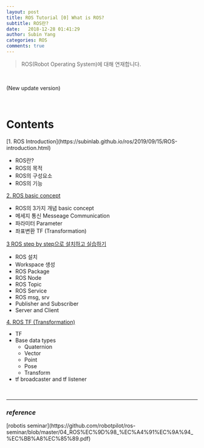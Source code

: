 ```yaml
---
layout: post
title: ROS Tutorial [0] What is ROS?
subtitle: ROS란?
date:   2018-12-28 01:41:29
author: Subin Yang
categories: ROS
comments: true
---
```


> ROS(Robot Operating System)에 대해 연재합니다.

<br>

(New update version)

<br>

<h1>Contents</h1>
[1. ROS Introduction](https://subinlab.github.io/ros/2019/09/15/ROS-introduction.html)

- ROS란?
- ROS의 목적
- ROS의 구성요소
- ROS의 기능

[2. ROS basic concept](https://subinlab.github.io/ros/2019/09/16/ROS-basic-concept.html)

- ROS의 3가지 개념 basic concept
- 메세지 통신 Messeage Communication
- 파라미터 Parameter
- 좌표변환 TF (Transformation)

[3 ROS  step by step으로 설치하고 실습하기]( https://subinlab.github.io/ros/2019/09/17/ROS-step-by-step.html )

- ROS 설치
- Workspace 생성
- ROS Package
- ROS Node
- ROS Topic
- ROS Service
- ROS msg, srv
- Publisher and Subscriber
- Server and Client

[4. ROS TF (Transformation)]( https://subinlab.github.io/ros/2019/09/17/ROS-tf.html )

- TF
- Base data types
  - Quaternion
  - Vector
  - Point
  - Pose
  - Transform
- tf broadcaster and tf listener



<br>





------

<h3><em>reference</em></h3>
[robotis seminar](https://github.com/robotpilot/ros-seminar/blob/master/04_ROS%EC%9D%98_%EC%A4%91%EC%9A%94_%EC%BB%A8%EC%85%89.pdf)






